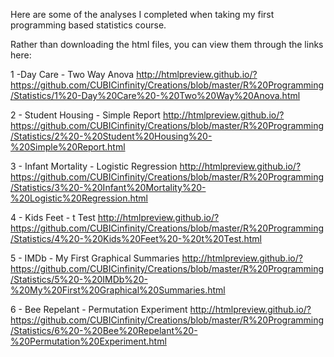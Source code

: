 Here are some of the analyses I completed when taking my first programming based statistics course.

Rather than downloading the html files, you can view them through the links here:

1 -Day Care - Two Way Anova
http://htmlpreview.github.io/?https://github.com/CUBICinfinity/Creations/blob/master/R%20Programming/Statistics/1%20-Day%20Care%20-%20Two%20Way%20Anova.html

2 - Student Housing - Simple Report
http://htmlpreview.github.io/?https://github.com/CUBICinfinity/Creations/blob/master/R%20Programming/Statistics/2%20-%20Student%20Housing%20-%20Simple%20Report.html

3 - Infant Mortality - Logistic Regression
http://htmlpreview.github.io/?https://github.com/CUBICinfinity/Creations/blob/master/R%20Programming/Statistics/3%20-%20Infant%20Mortality%20-%20Logistic%20Regression.html

4 - Kids Feet - t Test
http://htmlpreview.github.io/?https://github.com/CUBICinfinity/Creations/blob/master/R%20Programming/Statistics/4%20-%20Kids%20Feet%20-%20t%20Test.html

5 - IMDb - My First Graphical Summaries
http://htmlpreview.github.io/?https://github.com/CUBICinfinity/Creations/blob/master/R%20Programming/Statistics/5%20-%20IMDb%20-%20My%20First%20Graphical%20Summaries.html

6 - Bee Repelant - Permutation Experiment
http://htmlpreview.github.io/?https://github.com/CUBICinfinity/Creations/blob/master/R%20Programming/Statistics/6%20-%20Bee%20Repelant%20-%20Permutation%20Experiment.html
